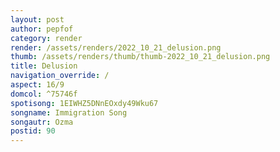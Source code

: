 ```yaml
---
layout: post
author: pepfof
category: render
render: /assets/renders/2022_10_21_delusion.png
thumb: /assets/renders/thumb/thumb-2022_10_21_delusion.png
title: Delusion
navigation_override: /
aspect: 16/9
domcol: ^75746f
spotisong: 1EIWHZ5DNnEOxdy49Wku67
songname: Immigration Song
songautr: Ozma
postid: 90
---
```


<!--USER BEGIN 1-->

<!--USER END 1-->

<!--more-->
<!--USER BEGIN 2-->

<!--USER END 2-->

